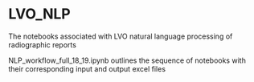# LVO_NLP

The notebooks associated with LVO natural language processing of radiographic reports

NLP_workflow_full_18_19.ipynb outlines the sequence of notebooks with their corresponding input and output excel files
